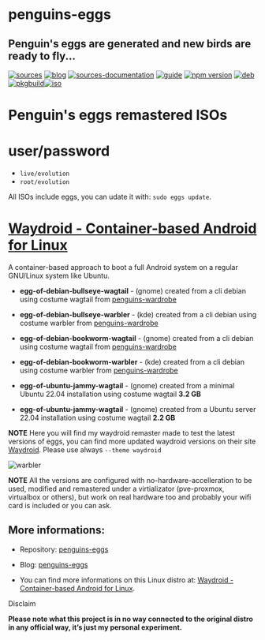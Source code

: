penguins-eggs
=============

## Penguin&#39;s eggs are generated and new birds are ready to fly...
[![sources](https://img.shields.io/badge/github-sources-cyan)](https://github.com/pieroproietti/penguins-eggs)
[![blog](https://img.shields.io/badge/blog-penguin's%20eggs-cyan)](https://penguins-eggs.net)
[![sources-documentation](https://img.shields.io/badge/sources-documentation-blue)](https://penguins-eggs.net/sources-documentation/index.html)
[![guide](https://img.shields.io/badge/guide-penguin's%20eggs-cyan)](https://penguins-eggs.net/book/)
[![npm version](https://img.shields.io/npm/v/penguins-eggs.svg)](https://npmjs.org/package/penguins-eggs)
[![deb](https://img.shields.io/badge/deb-packages-blue)](https://sourceforge.net/projects/penguins-eggs/files/DEBS)
[![pkgbuild](https://img.shields.io/badge/pkgbuild-packages-blue)](https://sourceforge.net/projects/penguins-eggs/files/PKGBUILD)[![iso](https://img.shields.io/badge/iso-images-cyan)](https://sourceforge.net/projects/penguins-eggs/files/ISOS)


# Penguin's eggs remastered ISOs

# user/password
* ```live/evolution```
* ```root/evolution```

All ISOs include eggs, you can udate it with: ```sudo eggs update```.

# [Waydroid - Container-based Android for Linux](https://waydro.id/)

 A container-based approach to boot a full Android system on a regular GNU/Linux system like Ubuntu.

* **egg-of-debian-bullseye-wagtail** - (gnome) created from a cli debian using costume wagtail from [penguins-wardrobe](https://github.com/pieroproietti/penguins-wardrobe)

* **egg-of-debian-bullseye-warbler** - (kde) created from a cli debian using costume warbler from [penguins-wardrobe](https://github.com/pieroproietti/penguins-wardrobe)

* **egg-of-debian-bookworm-wagtail** - (gnome) created from a cli debian using costume wagtail from [penguins-wardrobe](https://github.com/pieroproietti/penguins-wardrobe)

* **egg-of-debian-bookworm-warbler** - (kde) created from a cli debian using costume warbler from [penguins-wardrobe](https://github.com/pieroproietti/penguins-wardrobe)

* **egg-of-ubuntu-jammy-wagtail** - (gnome) created from a minimal Ubuntu 22.04  installation using costume wagtail **3.2 GB**
* **egg-of-ubuntu-jammy-wagtail** - (gnome) created from a Ubuntu server 22.04 installation using costume wagtail **2.2 GB**


**NOTE** Here you will find my waydroid remaster made to test the latest versions of eggs, you can find more updated waydroid versions on their site [Waydroid](https://waydro.id/#wdlinux). Please use always ```--theme waydroid```

![warbler](https://a.fsdn.com/con/app/proj/penguins-eggs/screenshots/warbler.png/245/183)

**NOTE** All the versions are configured with no-hardware-accelleration to be used, modified and remastered under a virtializator (pve-proxmox, virtualbox or others), but work on real hardware too and probably your wifi card is included or you can ask.

## More informations:

* Repository: [penguins-eggs](https://github.com/pieroproietti/penguins-eggs)
* Blog: [penguins-eggs](https://penguins-eggs.net)

* You can find more informations on this Linux distro at: [Waydroid - Container-based Android for Linux](https://waydro.id/).


Disclaim

__Please note what this project is in no way connected to the original distro in any official way, it’s just my personal experiment.__
